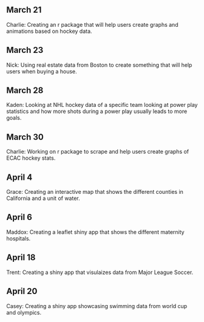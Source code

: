 ## March 21

Charlie: Creating an r package that will help users create graphs and animations based on hockey data. 

## March 23 

Nick: Using real estate data from Boston to create something that will help users when buying a house. 
 
## March 28

Kaden: Looking at NHL hockey data of a specific team looking at power play statistics and how more shots during a power play usually leads to more goals.   

## March 30

Charlie: Working on r package to scrape and help users create graphs of ECAC hockey stats. 

## April 4
 
Grace: Creating an interactive map that shows the different counties in California and a unit of water.

## April 6

Maddox: Creating a leaflet shiny app that shows the different maternity hospitals.

## April 18

Trent: Creating a shiny app that visulaizes data from Major League Soccer.

## April 20

Casey: Creating a shiny app showcasing swimming data from world cup and olympics.